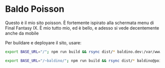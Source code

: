 # Baldo Poisson

Questo è il mio sito poisson. È fortemente ispirato alla schermata menu di Final
Fantasy IX. È mio tutto mio, ed è bello, e adesso si vede decentemente anche da
mobile

Per buildare e deployare il sito, usare:

```bash
export BASE_URL="/"; npm run build && rsync dist/* baldino.dev:/var/www/html/baldino.dev/. -r
```

```bash
export BASE_URL="/~baldino/"; npm run build && rsync dist/* baldino@poisson.phc.dm.unipi.it:public_html/. -r
```
